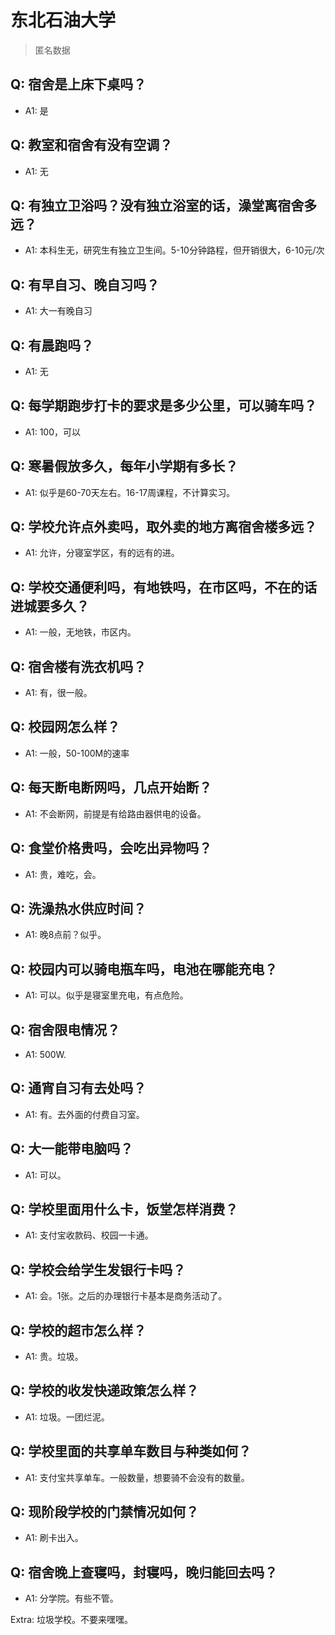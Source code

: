 # 东北石油大学

> 匿名数据

## Q: 宿舍是上床下桌吗？

- A1: 是

## Q: 教室和宿舍有没有空调？

- A1: 无

## Q: 有独立卫浴吗？没有独立浴室的话，澡堂离宿舍多远？

- A1: 本科生无，研究生有独立卫生间。5-10分钟路程，但开销很大，6-10元/次

## Q: 有早自习、晚自习吗？

- A1: 大一有晚自习

## Q: 有晨跑吗？

- A1: 无

## Q: 每学期跑步打卡的要求是多少公里，可以骑车吗？

- A1: 100，可以

## Q: 寒暑假放多久，每年小学期有多长？

- A1: 似乎是60-70天左右。16-17周课程，不计算实习。

## Q: 学校允许点外卖吗，取外卖的地方离宿舍楼多远？

- A1: 允许，分寝室学区，有的远有的进。

## Q: 学校交通便利吗，有地铁吗，在市区吗，不在的话进城要多久？

- A1: 一般，无地铁，市区内。

## Q: 宿舍楼有洗衣机吗？

- A1: 有，很一般。

## Q: 校园网怎么样？

- A1: 一般，50-100M的速率

## Q: 每天断电断网吗，几点开始断？

- A1: 不会断网，前提是有给路由器供电的设备。

## Q: 食堂价格贵吗，会吃出异物吗？

- A1: 贵，难吃，会。

## Q: 洗澡热水供应时间？

- A1: 晚8点前？似乎。

## Q: 校园内可以骑电瓶车吗，电池在哪能充电？

- A1: 可以。似乎是寝室里充电，有点危险。

## Q: 宿舍限电情况？

- A1: 500W.

## Q: 通宵自习有去处吗？

- A1: 有。去外面的付费自习室。

## Q: 大一能带电脑吗？

- A1: 可以。

## Q: 学校里面用什么卡，饭堂怎样消费？

- A1: 支付宝收款码、校园一卡通。

## Q: 学校会给学生发银行卡吗？

- A1: 会。1张。之后的办理银行卡基本是商务活动了。

## Q: 学校的超市怎么样？

- A1: 贵。垃圾。

## Q: 学校的收发快递政策怎么样？

- A1: 垃圾。一团烂泥。

## Q: 学校里面的共享单车数目与种类如何？

- A1: 支付宝共享单车。一般数量，想要骑不会没有的数量。

## Q: 现阶段学校的门禁情况如何？

- A1: 刷卡出入。

## Q: 宿舍晚上查寝吗，封寝吗，晚归能回去吗？

- A1: 分学院。有些不管。

Extra: 垃圾学校。不要来嘿嘿。